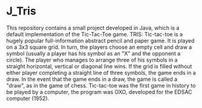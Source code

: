 # J_Tris
This repository contains a small project developed in Java, which is a default implementation of the Tic-Tac-Toe game.
TRIS: 
Tic-tac-toe is a hugely popular full-information abstract pencil and paper game. It is played on a 3x3 square grid.
In turn, the players choose an empty cell and draw a symbol (usually a player has his symbol as an "X" and the opponent a circle). The player who manages to arrange three of his symbols in a straight horizontal, vertical or diagonal line wins. If the grid is filled without either player completing a straight line of three symbols, the game ends in a draw. In the event that the game ends in a draw, the game is called a "draw", as in the game of chess.
Tic-tac-toe was the first game in history to be played by a computer, the program was OXO, developed for the EDSAC computer (1952).
